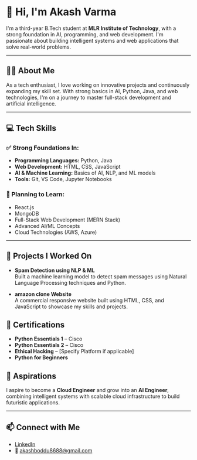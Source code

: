 # 👋 Hi, I'm Akash Varma

I'm a third-year B.Tech student at **MLR Institute of Technology**, with a strong foundation in AI, programming, and web development. I'm passionate about building intelligent systems and web applications that solve real-world problems.

---

## 🧑‍💻 About Me

As a tech enthusiast, I love working on innovative projects and continuously expanding my skill set. With strong basics in AI, Python, Java, and web technologies, I'm on a journey to master full-stack development and artificial intelligence.

---

## 💻 Tech Skills

### ✅ Strong Foundations In:
- **Programming Languages:** Python, Java
- **Web Development:** HTML, CSS, JavaScript
- **AI & Machine Learning:** Basics of AI, NLP, and ML models
- **Tools:** Git, VS Code, Jupyter Notebooks

### 🚀 Planning to Learn:
- React.js
- MongoDB
- Full-Stack Web Development (MERN Stack)
- Advanced AI/ML Concepts
- Cloud Technologies (AWS, Azure)

---

## 🔨 Projects I Worked On

- **Spam Detection using NLP & ML**  
  Built a machine learning model to detect spam messages using Natural Language Processing techniques and Python.

- **amazon clone Website**  
  A commercial responsive website built using HTML, CSS, and JavaScript to showcase my skills and projects.



## 📜 Certifications

- **Python Essentials 1** – Cisco
- **Python Essentials 2** – Cisco
- **Ethical Hacking** – [Specify Platform if applicable]
- **Python for Beginners** 

## 🎯 Aspirations

I aspire to become a **Cloud Engineer** and grow into an **AI Engineer**, combining intelligent systems with scalable cloud infrastructure to build futuristic applications.

---

## 📫 Connect with Me

- [LinkedIn](https://www.linkedin.com/in/akash-boddu)  
- 📧 akashboddu8688@gmail.com
